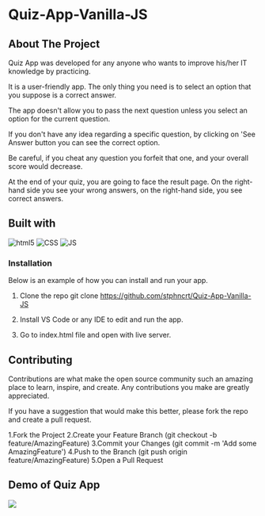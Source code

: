 # Quiz-App-Vanilla-JS

## About The Project

Quiz App was developed for any anyone who wants to improve his/her IT knowledge by practicing.

It is a user-friendly app. The only thing you need is to select an option that you suppose is a correct answer.

The app doesn't allow you to pass the next question unless you select an option for the current question.

If you don't have any idea regarding a specific question, by clicking on 'See Answer button you can see the correct option.

Be careful, if you cheat any question you forfeit that one, and your overall score would decrease.

At the end of your quiz, you are going to face the result page. On the right-hand side you see your wrong answers, on the right-hand side, you see correct answers.


## Built with
<p>
  <img alt="html5" src="https://img.shields.io/badge/-HTML5-E34F26?style=flat-square&logo=html5&logoColor=white" />
  <img alt="CSS" src="https://img.shields.io/badge/-CSS-0f61fa?style=flat-square&logo=CSS3&logoColor=white" />
  <img alt="JS" src="https://img.shields.io/badge/-JavaScript-ffba08?style=flat-square&logo=JavaScript&logoColor=black" />
 </p>



### Installation

Below is an example of how you can install and run your app. 

1. Clone the repo
   git clone https://github.com/stphncrt/Quiz-App-Vanilla-JS

2.  Install VS Code or any IDE to edit and run the app.

3.   Go to index.html file and open with live server. 

## Contributing
Contributions are what make the open source community such an amazing place to learn, inspire, and create. Any contributions you make are greatly appreciated.

If you have a suggestion that would make this better, please fork the repo and create a pull request. 

  1.Fork the Project
  2.Create your Feature Branch (git checkout -b feature/AmazingFeature)
  3.Commit your Changes (git commit -m 'Add some AmazingFeature')
  4.Push to the Branch (git push origin feature/AmazingFeature)
  5.Open a Pull Request


## Demo of Quiz App
<img src='https://github.com/stphncrt/Quiz-App-Vanilla-JS/blob/main/assets/QuizApp.gif' ></img>
